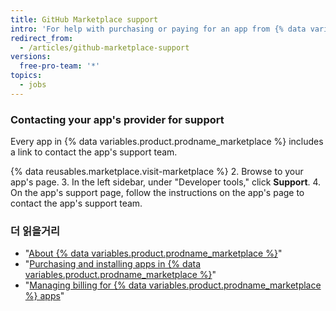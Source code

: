 ```yaml
---
title: GitHub Marketplace support
intro: 'For help with purchasing or paying for an app from {% data variables.product.prodname_marketplace %}, contact {% data variables.contact.contact_support %}. For help using a {% data variables.product.prodname_marketplace %} app, contact the app''s provider.'
redirect_from:
  - /articles/github-marketplace-support
versions:
  free-pro-team: '*'
topics:
  - jobs
---
```



### Contacting your app's provider for support

Every app in {% data variables.product.prodname_marketplace %} includes a link to contact the app's support team.

{% data reusables.marketplace.visit-marketplace %}
2. Browse to your app's page.
3. In the left sidebar, under "Developer tools," click **Support**.
4. On the app's support page, follow the instructions on the app's page to contact the app's support team.

### 더 읽을거리

- "[About {% data variables.product.prodname_marketplace %}](/articles/about-github-marketplace)"
- "[Purchasing and installing apps in {% data variables.product.prodname_marketplace %}](/articles/purchasing-and-installing-apps-in-github-marketplace)"
- "[Managing billing for {% data variables.product.prodname_marketplace %} apps](/articles/managing-billing-for-github-marketplace-apps)"
